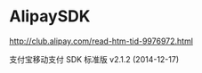 AlipaySDK
=========

http://club.alipay.com/read-htm-tid-9976972.html

支付宝移动支付 SDK 标准版 v2.1.2 (2014-12-17)
